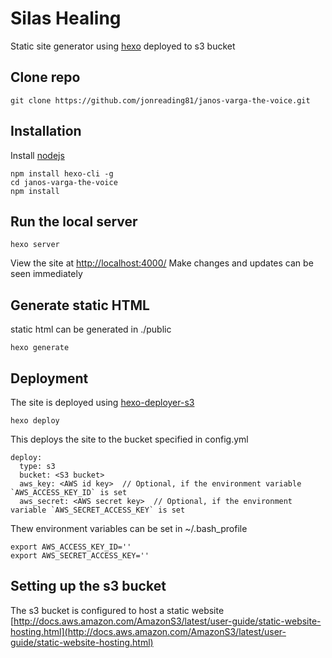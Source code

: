 # Silas Healing 

Static site generator using [hexo](https://hexo.io/) deployed to s3 bucket

## Clone repo

```
git clone https://github.com/jonreading81/janos-varga-the-voice.git
```

## Installation

Install [nodejs](https://nodejs.org/en/download/)

```
npm install hexo-cli -g
cd janos-varga-the-voice
npm install
```

## Run the local server

```
hexo server
```

View the site at [http://localhost:4000/](http://localhost:4000/)
Make changes and updates can be seen immediately


## Generate static HTML

static html can be generated in ./public

```
hexo generate
```

## Deployment

The site is deployed using [hexo-deployer-s3](https://github.com/nt3rp/hexo-deployer-s3)

```
hexo deploy
```

This deploys the site to the bucket specified in config.yml

```
deploy:
  type: s3
  bucket: <S3 bucket>
  aws_key: <AWS id key>  // Optional, if the environment variable `AWS_ACCESS_KEY_ID` is set
  aws_secret: <AWS secret key>  // Optional, if the environment variable `AWS_SECRET_ACCESS_KEY` is set
```

Thew  environment variables can be set in ~/.bash_profile

```
export AWS_ACCESS_KEY_ID=''
export AWS_SECRET_ACCESS_KEY=''
```

## Setting up the s3 bucket

The s3 bucket is configured to host a static website
[http://docs.aws.amazon.com/AmazonS3/latest/user-guide/static-website-hosting.html](http://docs.aws.amazon.com/AmazonS3/latest/user-guide/static-website-hosting.html)
